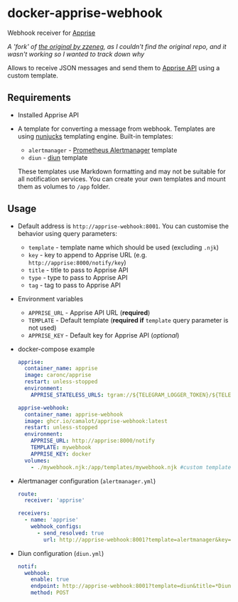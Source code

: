 # docker-apprise-webhook
Webhook receiver for [Apprise](https://github.com/caronc/apprise)

*A 'fork' of [the original by zzeneg](https://hub.docker.com/r/zzeneg/apprise-webhook), as I couldn't find the original repo, and it wasn't working so I wanted to track down why*

Allows to receive JSON messages and send them to [Apprise API](https://github.com/caronc/apprise-api) using a custom template.

## Requirements
- Installed Apprise API
- A template for converting a message from webhook. Templates are using [nunjucks](https://mozilla.github.io/nunjucks/) templating engine.
  Built-in templates:
  - `alertmanager` - [Prometheus Alertmanager](https://github.com/prometheus/alertmanager) template
  - `diun` - [diun](https://github.com/crazy-max/diun) template

  These templates use Markdown formatting and may not be suitable for all notification services. You can create your own templates and mount them as volumes to `/app` folder.


## Usage
- Default address is `http://apprise-webhook:8001`. You can customise the behavior using query parameters:
  - `template` - template name which should be used (excluding `.njk`)
  - `key` - key to append to Apprise URL (e.g. `http://apprise:8000/notify/key`)
  - `title` - title to pass to Apprise API
  - `type` - type to pass to Apprise API
  - `tag` - tag to pass to Apprise API
- Environment variables
  - `APPRISE_URL` - Apprise API URL (**required**)
  - `TEMPLATE` - Default template (**required if** `template` query parameter is not used)
  - `APPRISE_KEY` - Default key for Apprise API (*optional*)

- docker-compose example
  ```yaml
  apprise:
    container_name: apprise
    image: caronc/apprise
    restart: unless-stopped
    environment:
      APPRISE_STATELESS_URLS: tgram://${TELEGRAM_LOGGER_TOKEN}/${TELEGRAM_LOGGER_CHATID}?format=markdown

  apprise-webhook:
    container_name: apprise-webhook
    image: ghcr.io/camalot/apprise-webhook:latest
    restart: unless-stopped
    environment:
      APPRISE_URL: http://apprise:8000/notify
      TEMPLATE: mywebhook
      APPRISE_KEY: docker
    volumes:
      - ./mywebhook.njk:/app/templates/mywebhook.njk #custom template
  ```
- Alertmanager configuration (`alertmanager.yml`)
  ```yaml
  route:
    receiver: 'apprise'

  receivers:
    - name: 'apprise'
      webhook_configs:
        - send_resolved: true
          url: http://apprise-webhook:8001?template=alertmanager&key=logger
  ```
- Diun configuration (`diun.yml`)
  ```yaml
  notif:
    webhook:
      enable: true
      endpoint: http://apprise-webhook:8001?template=diun&title=*Diun*
      method: POST
  ```
